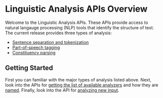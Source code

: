 <!-- 
NavPath: Linguistic Analysis API
LinkLabel: Overview
Url: Linguistic-Analysis-API/documentation/overview
Weight: 120
-->

# Linguistic Analysis APIs Overview

Welcome to the Linguistic Analysis APIs.
These APIs provide access to natural langauge processing (NLP) tools that identify the structure of text.
The current release provides three types of analysis:

 - [Sentence separation and tokenization](Sentences-and-Tokens.md)
 - [Part-of-speech tagging](POS-tagging.md)
 - [Constituency parsing](Constituency-Parsing.md)

## Getting Started

First you can familiar with the major types of analysis listed above.
Next, look into the APIs for [getting the list of available analyzers](Analyzers.md) and how they are [named](AnalyzerNames.md).
Finally, look into the API for [analyzing new input](Analyze.md).
